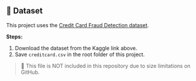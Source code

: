 ## 📁 Dataset

This project uses the [Credit Card Fraud Detection dataset](https://www.kaggle.com/datasets/mlg-ulb/creditcardfraud).

**Steps:**
1. Download the dataset from the Kaggle link above.
2. Save `creditcard.csv` in the root folder of this project.

> 🔸 This file is NOT included in this repository due to size limitations on GitHub.
